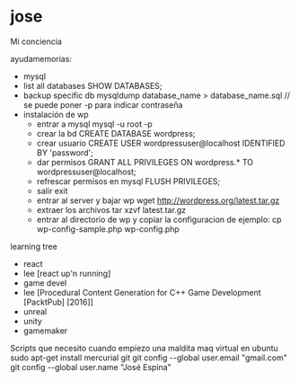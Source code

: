 # jose
Mi conciencia

ayudamemorias:
 - mysql
  - list all databases                          SHOW DATABASES;
  - backup specific db                          mysqldump database_name > database_name.sql
                                                // se puede poner -p para indicar contraseña
 - instalación de wp
    - entrar a mysql                            mysql -u root -p
    - crear la bd                               CREATE DATABASE wordpress;
    - crear usuario                             CREATE USER wordpressuser@localhost IDENTIFIED BY 'password';
    - dar permisos                              GRANT ALL PRIVILEGES ON wordpress.* TO wordpressuser@localhost;
    - refrescar permisos en mysql               FLUSH PRIVILEGES;
    - salir                                     exit
    - entrar al server y bajar wp               wget http://wordpress.org/latest.tar.gz
    - extraer los archivos                      tar xzvf latest.tar.gz
    - entrar al directorio de wp y copiar la configuracion de ejemplo:
                                                cp wp-config-sample.php wp-config.php

learning tree
 - react
  - lee [react up'n running]
 - game devel
  - lee [Procedural Content Generation for C++ Game Development [PacktPub] [2016]]
  - unreal
  - unity
  - gamemaker


Scripts que necesito cuando empiezo una maldita maq virtual en ubuntu
sudo apt-get install mercurial git
git config --global user.email "gmail.com"
git config --global user.name "José Espina"
